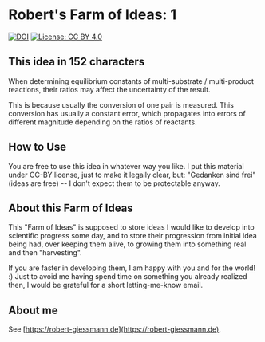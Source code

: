 # Robert's Farm of Ideas: 1

[![DOI](https://zenodo.org/badge/324523777.svg)](https://zenodo.org/badge/latestdoi/324523777)
[![License: CC BY 4.0](https://img.shields.io/badge/License-CC%20BY%204.0-green.svg)](https://creativecommons.org/licenses/by/4.0/)

## This idea in 152 characters
When determining equilibrium constants of multi-substrate / multi-product reactions, their ratios may affect the uncertainty of the result.

This is because usually the conversion of one pair is measured. This conversion has usually a constant error, which propagates into errors of different magnitude depending on the ratios of reactants. 


## How to Use
You are free to use this idea in whatever way you like. I put this material under CC-BY license, just to make it legally clear, but: "Gedanken sind frei" (ideas are free) -- I don't expect them to be protectable anyway.

## About this Farm of Ideas
This "Farm of Ideas" is supposed to store ideas I would like to develop into scientific progress some day, and to store their progression from initial idea being had, over keeping them alive, to growing them into something real and then "harvesting". 

If you are faster in developing them, I am happy with you and for the world! :) Just to avoid me having spend time on something you already realized then, I would be grateful for a short letting-me-know email.

## About me
See [https://robert-giessmann.de](https://robert-giessmann.de).
